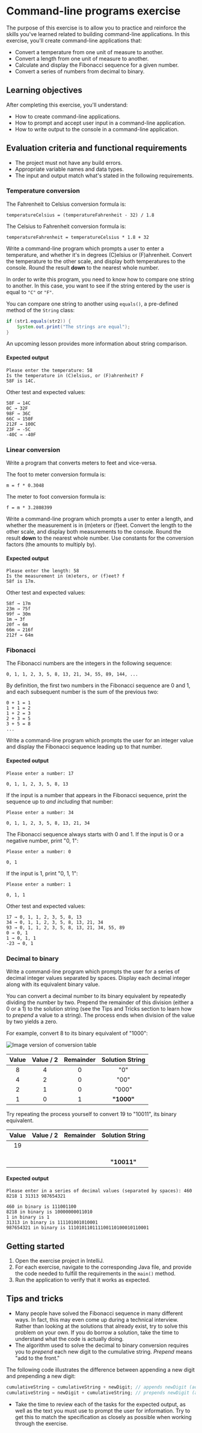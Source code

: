 # Command-line programs exercise

The purpose of this exercise is to allow you to practice and reinforce the skills you've learned related to building command-line applications. In this exercise, you'll create command-line applications that:

* Convert a temperature from one unit of measure to another.
* Convert a length from one unit of measure to another.
* Calculate and display the Fibonacci sequence for a given number.
* Convert a series of numbers from decimal to binary.

## Learning objectives

After completing this exercise, you'll understand:

* How to create command-line applications.
* How to prompt and accept user input in a command-line application.
* How to write output to the console in a command-line application.

## Evaluation criteria and functional requirements

* The project must not have any build errors.
* Appropriate variable names and data types.
* The input and output match what's stated in the following requirements.

### Temperature conversion

The Fahrenheit to Celsius conversion formula is:

    temperatureCelsius = (temperatureFahrenheit - 32) / 1.8

The Celsius to Fahrenheit conversion formula is:

    temperatureFahrenheit = temperatureCelsius * 1.8 + 32

Write a command-line program which prompts a user to enter a temperature, and whether it's in degrees (C)elsius or (F)ahrenheit. Convert the temperature to the other scale, and display both temperatures to the console. Round the result **down** to the nearest whole number.

In order to write this program, you need to know how to compare one string to another. In this case, you want to see if the string entered by the user is equal to `"C"` or `"F"`.

You can compare one string to another using `equals()`, a pre-defined method of the `String` class:

```java
if (str1.equals(str2)) {
    System.out.print("The strings are equal");
}
```

An upcoming lesson provides more information about string comparison.

#### Expected output

```
Please enter the temperature: 58
Is the temperature in (C)elsius, or (F)ahrenheit? F
58F is 14C.
```

Other test and expected values:

    58F → 14C
    0C → 32F
    98F → 36C
    66C → 150F
    212F → 100C
    23F → -5C
    -40C → -40F

### Linear conversion

Write a program that converts meters to feet and vice-versa.

The foot to meter conversion formula is:

    m = f * 0.3048

The meter to foot conversion formula is:

    f = m * 3.2808399

Write a command-line program which prompts a user to enter a length, and whether the measurement is in (m)eters or (f)eet. Convert the length to the other scale, and display both measurements to the console. Round the result **down** to the nearest whole number. Use constants for the conversion factors (the amounts to multiply by).

#### Expected output

```
Please enter the length: 58
Is the measurement in (m)eters, or (f)eet? f
58f is 17m.
```

Other test and expected values:

    58f → 17m
    23m → 75f
    99f → 30m
    1m → 3f
    20f → 6m
    66m → 216f
    212f → 64m

### Fibonacci

The Fibonacci numbers are the integers in the following sequence:

    0, 1, 1, 2, 3, 5, 8, 13, 21, 34, 55, 89, 144, ...

By definition, the first two numbers in the Fibonacci sequence are 0 and 1, and each subsequent number is the sum of the previous two:

```
0 + 1 = 1
1 + 1 = 2
1 + 2 = 3
2 + 3 = 5
3 + 5 = 8
...
```

Write a command-line program which prompts the user for an integer value and display the Fibonacci sequence leading up to that number.

#### Expected output

```
Please enter a number: 17

0, 1, 1, 2, 3, 5, 8, 13
```

If the input is a number that appears in the Fibonacci sequence, print the sequence up to *and including* that number:

```
Please enter a number: 34

0, 1, 1, 2, 3, 5, 8, 13, 21, 34
```

The Fibonacci sequence always starts with 0 and 1. If the input is 0 or a negative number, print "0, 1":

```
Please enter a number: 0

0, 1
```

If the input is 1, print "0, 1, 1":

```
Please enter a number: 1

0, 1, 1
```

Other test and expected values:

    17 → 0, 1, 1, 2, 3, 5, 8, 13
    34 → 0, 1, 1, 2, 3, 5, 8, 13, 21, 34
    93 → 0, 1, 1, 2, 3, 5, 8, 13, 21, 34, 55, 89
    0 → 0, 1
    1 → 0, 1, 1
    -23 → 0, 1

### Decimal to binary

Write a command-line program which prompts the user for a series of decimal integer values separated by spaces. Display each decimal integer along with its equivalent binary value.

You can convert a decimal number to its binary equivalent by repeatedly dividing the number by two. Prepend the remainder of this division (either a 0 or a 1) to the solution string (see the Tips and Tricks section to learn how to *prepend* a value to a string). The process ends when division of the value by two yields a zero.

For example, convert 8 to its binary equivalent of "1000":

![Image version of conversion table](img/ConvertBinary.png)

| **Value** | **Value / 2** | **Remainder** | **Solution String** |
|:---------:|:-------------:|:-------------:|:-------------------:|
|     8     |       4       |       0       |         "0"         |
|     4     |       2       |       0       |        "00"         |
|     2     |       1       |       0       |       "000"         |
|     1     |       0       |       1       |    **"1000"**       |


Try repeating the process yourself to convert 19 to "10011", its binary equivalent.

| **Value** | **Value / 2** | **Remainder** | **Solution String** |
|:---------:|:-------------:|:-------------:|:-------------------:|
|     19    |               |               |                     |
|           |               |               |                     |
|           |               |               |                     |
|           |               |               |                     |
|           |               |               |   **"10011"**       |


#### Expected output

```
Please enter in a series of decimal values (separated by spaces): 460 8218 1 31313 987654321

460 in binary is 111001100
8218 in binary is 10000000011010
1 in binary is 1
31313 in binary is 111101001010001
987654321 in binary is 111010110111100110100010110001
```

## Getting started

1. Open the exercise project in IntelliJ.
2. For each exercise, navigate to the corresponding Java file, and provide the code needed to fulfill the requirements in the `main()` method.
3. Run the application to verify that it works as expected.

## Tips and tricks

* Many people have solved the Fibonacci sequence in many different ways. In fact, this may even come up during a technical interview. Rather than looking at the solutions that already exist, try to solve this problem on your own. If you do borrow a solution, take the time to understand what the code is actually doing.
* The algorithm used to solve the decimal to binary conversion requires you to *prepend* each new digit to the cumulative string. *Prepend* means "add to the front."

The following code illustrates the difference between appending a new digit and prepending a new digit:

```java
cumulativeString = cumulativeString + newDigit; // appends newDigit (adds it to the end)
cumulativeString = newDigit + cumulativeString; // prepends newDigit (adds it to the beginning)
```

* Take the time to review each of the tasks for the expected output, as well as the text you must use to prompt the user for information. Try to get this to match the specification as closely as possible when working through the exercise.
